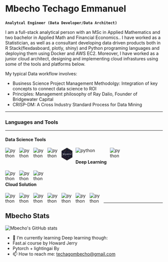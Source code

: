 # Mbecho Techago Emmanuel

**`Analytcal Engineer (Data Developer/Data Architect)`**


I am a full-stack analytical person with an MSc in Applied Mathematics and two bachelor in Applied Math and Financial Economics.. I have worked as a Statistician, as well as a consultant developing data driven products both in R Stack(flexdasboard, plotly, shiny) and Python programing languages and deploying them using Docker and AWS EC2. Moreover, I have worked as a junior cloud architect, designing and implementing cloud infrastures using some of the tools and platforms below.

My typical Data workflow involves:
- Business Science Project Management Methodolgy: Integration of key concepts to connect data science to ROI
- Principles: Management philosophy of Ray Dalio, Founder of Bridgewater Capital
- CRISP-DM: A Cross Industry Standard Process for Data Mining

<hr>

<h3>
  Languages and Tools
</h3>
<hr>
<h4>Data Science Tools</h4>

<img align="left" alt="python" width="35px" style="padding-right:10px;" src="https://cdn.jsdelivr.net/gh/devicons/devicon/icons/pandas/pandas-original-wordmark.svg" />
<img align="left" alt="python" width="35px" style="padding-right:10px;" src="https://cdn.jsdelivr.net/gh/devicons/devicon/icons/numpy/numpy-original.svg" />
<img align="left" alt="python" width="35px" style="padding-right:10px;" src="https://upload.wikimedia.org/wikipedia/commons/0/01/Created_with_Matplotlib-logo.svg" />
<img align="left" alt="python" width="35px" style="padding-right:10px;" src="https://upload.wikimedia.org/wikipedia/commons/0/05/Scikit_learn_logo_small.svg" />
<img align="left" alt="python" width="35px" style="padding-right:10px;" src="https://raw.githubusercontent.com/rstudio/hex-stickers/master/SVG/tidyverse.svg" />
<img align="left" alt="python" width="100px" style="padding-right:10px;" src="https://upload.wikimedia.org/wikipedia/commons/d/d0/RStudio_logo_flat.svg" />
<img align="left" alt="python" width="35px" style="padding-right:10px;" src="https://docs.h2o.ai/h2o/latest-stable/h2o-docs/_images/h2o-automl-logo.jpg" />


<br>


<h4> Deep Learning </h4> 
 <img align="left" alt="python" width="35px" style="padding-right:10px;" src="https://cdn.jsdelivr.net/gh/devicons/devicon/icons/pytorch/pytorch-original.svg" />
 <img align="left" alt="python" width="35px" style="padding-right:10px;" src="https://upload.wikimedia.org/wikipedia/commons/2/2d/Tensorflow_logo.svg" />
 <img align="left" alt="python" width="35px" style="padding-right:10px;" src="https://upload.wikimedia.org/wikipedia/commons/7/7b/Twemoji2_1f917.svg" />
 
<br>
<h4>Cloud Solution</h4>

<img align="left" alt="python" width="35px" style="padding-right:10px;" src="https://cdn.jsdelivr.net/gh/devicons/devicon/icons/terraform/terraform-original.svg" />
<img align="left" alt="python" width="35px" style="padding-right:10px;" src="https://cdn.jsdelivr.net/gh/devicons/devicon/icons/linux/linux-original.svg" />
<img align="left" alt="python" width="35px" style="padding-right:10px;"  src="https://cdn.jsdelivr.net/gh/devicons/devicon/icons/git/git-original.svg" />
<img align="left" alt="python" width="35px" style="padding-right:10px;" src="https://cdn.jsdelivr.net/gh/devicons/devicon/icons/docker/docker-original-wordmark.svg" />
<img align="left" alt="python" width="35px" style="padding-right:10px;" src="https://cdn.jsdelivr.net/gh/devicons/devicon/icons/visualstudio/visualstudio-plain.svg" />
<img align="left" alt="python" width="35px" style="padding-right:10px;" src="https://cdn.jsdelivr.net/gh/devicons/devicon/icons/azure/azure-original.svg" />
<img align="left" alt="python" width="35px" style="padding-right:10px;" src="https://cdn.jsdelivr.net/gh/devicons/devicon/icons/java/java-original.svg" />


<br>
<hr>

## Mbecho Stats
![Mbecho's GitHub stats](https://github-readme-stats.vercel.app/api?username=Investigator&show_icons=true&theme=radical)


- 🌱 I’m currently learning  Deep learning though:
- Fast.ai course by Howard Jerry
- Pytorch + lightingai By 
- 📫 How to reach me: techagombecho@gmail.com 
